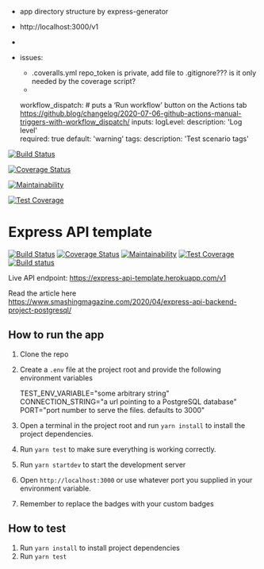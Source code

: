 


* app directory structure by express-generator
* http://localhost:3000/v1
* 
* issues: 
  * .coveralls.yml repo_token is private, add file to .gitignore??? is it only needed by the coverage script?
  * 

  workflow_dispatch: # puts a ‘Run workflow’ button on the Actions tab https://github.blog/changelog/2020-07-06-github-actions-manual-triggers-with-workflow_dispatch/
    inputs:
      logLevel:
        description: 'Log level'     
        required: true
        default: 'warning'
      tags:
        description: 'Test scenario tags'  

[![Build Status](https://travis-ci.com/mcdevv/data-api.svg?token=7fpWGwwX91xyrjXdL85A&branch=main)](https://travis-ci.com/mcdevv/data-api)

[![Coverage Status](https://coveralls.io/repos/github/mcdevv/data-api/badge.svg?branch=main)](https://coveralls.io/github/mcdevv/data-api?branch=main)

[![Maintainability](https://api.codeclimate.com/v1/badges/67afbeb4bbb35f2090d1/maintainability)](https://codeclimate.com/github/mcdevv/data-api/maintainability)

[![Test Coverage](https://api.codeclimate.com/v1/badges/67afbeb4bbb35f2090d1/test_coverage)](https://codeclimate.com/github/mcdevv/data-api/test_coverage)



# Express API template

[![Build Status](https://travis-ci.com/chidimo/Express-API-Template.svg?token=vRPqNDsj84fjiYCWzphq&branch=master)](https://travis-ci.com/chidimo/Express-API-Template)
[![Coverage Status](https://coveralls.io/repos/github/chidimo/Express-API-Template/badge.svg?branch=master)](https://coveralls.io/github/chidimo/Express-API-Template?branch=master)
[![Maintainability](https://api.codeclimate.com/v1/badges/b6cf857f9c2ff789743e/maintainability)](https://codeclimate.com/github/chidimo/Express-API-Template/maintainability)
[![Test Coverage](https://api.codeclimate.com/v1/badges/b6cf857f9c2ff789743e/test_coverage)](https://codeclimate.com/github/chidimo/Express-API-Template/test_coverage)
[![Build status](https://ci.appveyor.com/api/projects/status/h2uvmx9yft68k6b2?svg=true)](https://ci.appveyor.com/project/chidimo/express-api-template)

Live API endpoint: <https://express-api-template.herokuapp.com/v1>

Read the article here <https://www.smashingmagazine.com/2020/04/express-api-backend-project-postgresql/>

## How to run the app

1. Clone the repo
1. Create a `.env` file at the project root and provide the following environment variables

    TEST_ENV_VARIABLE="some arbitrary string"
    CONNECTION_STRING="a url pointing to a PostgreSQL database"
    PORT="port number to serve the files. defaults to 3000"

1. Open a terminal in the project root and run `yarn install` to install the project dependencies.
1. Run `yarn test` to make sure everything is working correctly.
1. Run `yarn startdev` to start the development server
1. Open `http://localhost:3000` or use whatever port you supplied in your environment variable.
1. Remember to replace the badges with your custom badges

## How to test

1. Run `yarn install` to install project dependencies
1. Run `yarn test`
